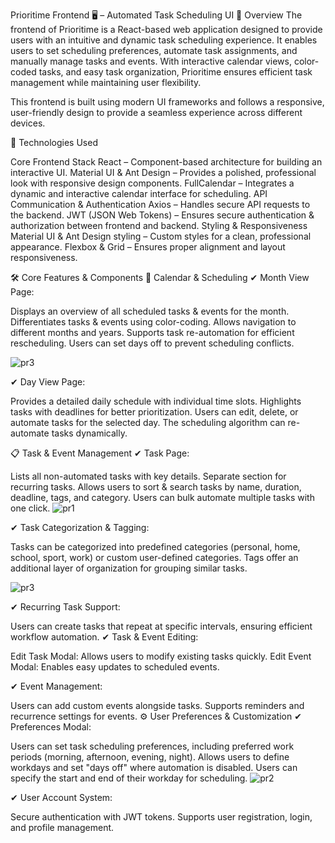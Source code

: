 Prioritime Frontend 🖥️ – Automated Task Scheduling UI
📌 Overview
The frontend of Prioritime is a React-based web application designed to provide users with an intuitive and dynamic task scheduling experience. It enables users to set scheduling preferences, automate task assignments, and manually manage tasks and events. With interactive calendar views, color-coded tasks, and easy task organization, Prioritime ensures efficient task management while maintaining user flexibility.

This frontend is built using modern UI frameworks and follows a responsive, user-friendly design to provide a seamless experience across different devices.

🚀 Technologies Used

Core Frontend Stack
React – Component-based architecture for building an interactive UI.
Material UI & Ant Design – Provides a polished, professional look with responsive design components.
FullCalendar – Integrates a dynamic and interactive calendar interface for scheduling.
API Communication & Authentication
Axios – Handles secure API requests to the backend.
JWT (JSON Web Tokens) – Ensures secure authentication & authorization between frontend and backend.
Styling & Responsiveness
Material UI & Ant Design styling – Custom styles for a clean, professional appearance.
Flexbox & Grid – Ensures proper alignment and layout responsiveness.


🛠️ Core Features & Components
📆 Calendar & Scheduling
✔ Month View Page:

Displays an overview of all scheduled tasks & events for the month.
Differentiates tasks & events using color-coding.
Allows navigation to different months and years.
Supports task re-automation for efficient rescheduling.
Users can set days off to prevent scheduling conflicts.

![pr3](https://github.com/user-attachments/assets/014b6c3a-2846-4bd3-8d98-427eb5927f60)

✔ Day View Page:

Provides a detailed daily schedule with individual time slots.
Highlights tasks with deadlines for better prioritization.
Users can edit, delete, or automate tasks for the selected day.
The scheduling algorithm can re-automate tasks dynamically.


📋 Task & Event Management
✔ Task Page:

Lists all non-automated tasks with key details.
Separate section for recurring tasks.
Allows users to sort & search tasks by name, duration, deadline, tags, and category.
Users can bulk automate multiple tasks with one click.
![pr1](https://github.com/user-attachments/assets/03ba127a-57d1-40ac-afeb-0467f32b2562)


✔ Task Categorization & Tagging:

Tasks can be categorized into predefined categories (personal, home, school, sport, work) or custom user-defined categories.
Tags offer an additional layer of organization for grouping similar tasks.

![pr3](https://github.com/user-attachments/assets/ecd6e9c0-f51b-4f99-8b21-fbd90342f1b6)

✔ Recurring Task Support:

Users can create tasks that repeat at specific intervals, ensuring efficient workflow automation.
✔ Task & Event Editing:

Edit Task Modal: Allows users to modify existing tasks quickly.
Edit Event Modal: Enables easy updates to scheduled events.


✔ Event Management:

Users can add custom events alongside tasks.
Supports reminders and recurrence settings for events.
⚙️ User Preferences & Customization
✔ Preferences Modal:

Users can set task scheduling preferences, including preferred work periods (morning, afternoon, evening, night).
Allows users to define workdays and set "days off" where automation is disabled.
Users can specify the start and end of their workday for scheduling.
![pr2](https://github.com/user-attachments/assets/7567961c-40cb-43f3-bfe7-f48fbe8eced7)


✔ User Account System:

Secure authentication with JWT tokens.
Supports user registration, login, and profile management.
